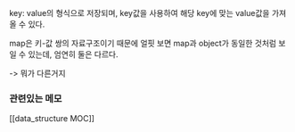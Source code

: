 ---
---

key: value의 형식으로 저장되며, key값을 사용하여 해당 key에 맞는 value값을 가져올 수 있다.

map은 키-값 쌍의 자료구조이기 때문에 얼핏 보면 map과 object가 동일한 것처럼 보일 수 있는데, 엄연히 둘은 다르다.

-> 뭐가 다른거지 


### 관련있는 메모
[[data_structure MOC]]

